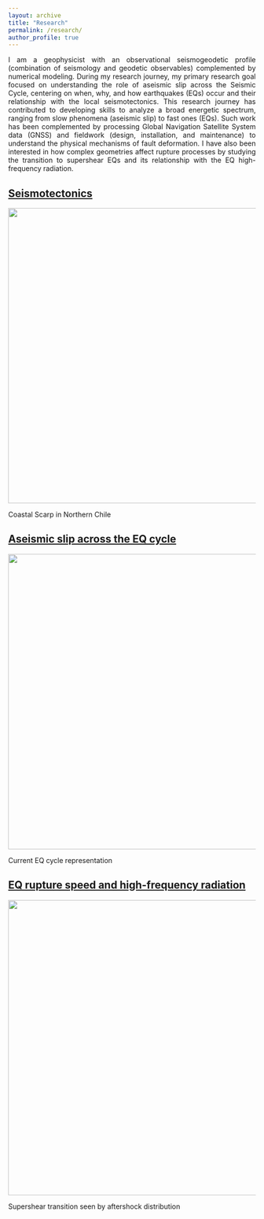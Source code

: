 ```yaml
---
layout: archive
title: "Research"
permalink: /research/
author_profile: true
---
```

<p align="justify">I am a geophysicist with an observational seismogeodetic profile (combination of seismology and geodetic observables) complemented by numerical modeling. During my research journey, my primary research goal focused on understanding the role of aseismic slip across the Seismic Cycle, centering on when, why, and how earthquakes (EQs) occur and their relationship with the local seismotectonics. This research journey has contributed to developing skills to analyze a broad energetic spectrum, ranging from slow phenomena (aseismic slip) to fast ones (EQs). Such work has been complemented by processing Global Navigation Satellite System data (GNSS) and fieldwork (design, installation, and maintenance) to understand the physical mechanisms of fault deformation. I have also been interested in how complex geometries affect rupture processes by studying the transition to supershear EQs and its relationship with the EQ high-frequency radiation. </p>

<h2><b><a href="https://jjarag.github.io/research/seismotectonics">Seismotectonics</a></b></h2> 
<div class="figure">
<img src="/images/seismotectonics_intro.png" width="600">
<p class="caption">Coastal Scarp in Northern Chile</p>
</div>

<h2><b><a href="https://jjarag.github.io/research/aseismic">Aseismic slip across the EQ cycle</a></b></h2> 
<div class="figure">
<img src="/images/cycle.png" width="600">
<p class="caption">Current EQ cycle representation</p>
</div>

<h2><b><a href="https://jjarag.github.io/research/supershear">EQ rupture speed and high-frequency radiation</a></b></h2> 
<div class="figure">
<img src="/images/super.png" width="600">
<p class="caption">Supershear transition seen by aftershock distribution</p>
</div>
